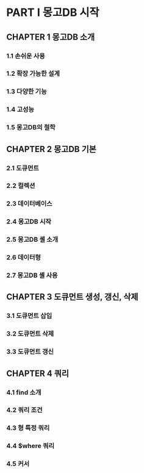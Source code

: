 # PART I 몽고DB 시작

## CHAPTER 1 몽고DB 소개

### 1.1 손쉬운 사용
### 1.2 확장 가능한 설계
### 1.3 다양한 기능
### 1.4 고성능
### 1.5 몽고DB의 철학

## CHAPTER 2 몽고DB 기본

### 2.1 도큐먼트
### 2.2 컬렉션
### 2.3 데이터베이스
### 2.4 몽고DB 시작
### 2.5 몽고DB 셸 소개
### 2.6 데이터형
### 2.7 몽고DB 셸 사용

## CHAPTER 3 도큐먼트 생성, 갱신, 삭제

### 3.1 도큐먼트 삽입
### 3.2 도큐먼트 삭제
### 3.3 도큐먼트 갱신

## CHAPTER 4 쿼리

### 4.1 find 소개
### 4.2 쿼리 조건
### 4.3 형 특정 쿼리
### 4.4 $where 쿼리
### 4.5 커서
